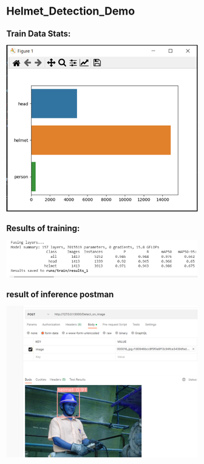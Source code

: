 # Helmet_Detection_Demo

## Train Data Stats:


![alt text](https://github.com/Mohand995/Helmet_Detection_Demo/blob/main/train_stats.PNG?raw=true)


## Results of training: 


![alt text](https://github.com/Mohand995/Helmet_Detection_Demo/blob/main/res.PNG?raw=true)


## result of inference postman 



![alt text](https://github.com/Mohand995/Helmet_Detection_Demo/blob/main/postmanres.PNG?raw=true)

